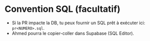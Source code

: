 # Convention SQL (facultatif)
- Si la PR impacte la DB, tu peux fournir un SQL prêt à exécuter ici: `pr<NUMERO>.sql`.
- Ahmed pourra le copier-coller dans Supabase (SQL Editor).
